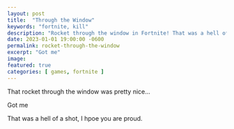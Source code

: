 ```yaml
---
layout: post
title:  "Through the Window"
keywords: "fortnite, kill"
description: "Rocket through the window in Fortnite! That was a hell of a shot, I hpoe you are proud."
date: 2023-01-01 19:00:00 -0600
permalink: rocket-through-the-window
excerpt: "Got me"
image: 
featured: true
categories: [ games, fortnite ]
---
```


That rocket through the window was pretty nice...

Got me 

That was a hell of a shot, I hpoe you are proud.

